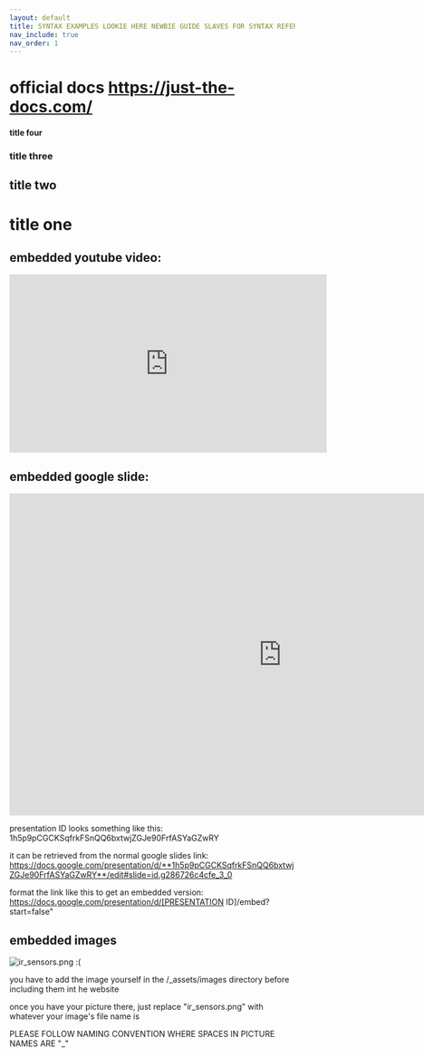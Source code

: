 ```yaml
---
layout: default
title: SYNTAX EXAMPLES LOOKIE HERE NEWBIE GUIDE SLAVES FOR SYNTAX REFERENCE iuytrghj
nav_include: true
nav_order: 1
---
```


# official docs https://just-the-docs.com/

#### title four
### title three
## title two
# title one

## embedded youtube video:
<iframe width="560" height="315" src="https://www.youtube.com/embed/6Yie6rfXPus?si=EjpjbWOcLFhEjrhk" title="YouTube video player" frameborder="0" allow="accelerometer; autoplay; clipboard-write; encrypted-media; gyroscope; picture-in-picture; web-share" referrerpolicy="strict-origin-when-cross-origin" allowfullscreen></iframe>

## embedded google slide:
<iframe src="https://docs.google.com/presentation/d/1h5p9pCGCKSqfrkFSnQQ6bxtwjZGJe90FrfASYaGZwRY/embed?start=false" 
        frameborder="0" 
        width="960" 
        height="569" 
        allowfullscreen="true" 
        mozallowfullscreen="true" 
        webkitallowfullscreen="true">
</iframe>

presentation ID looks something like this: 1h5p9pCGCKSqfrkFSnQQ6bxtwjZGJe90FrfASYaGZwRY

it can be retrieved from the normal google slides link:
https://docs.google.com/presentation/d/**1h5p9pCGCKSqfrkFSnQQ6bxtwjZGJe90FrfASYaGZwRY**/edit#slide=id.g286726c4cfe_3_0

format the link like this to get an embedded version:
https://docs.google.com/presentation/d/[PRESENTATION ID]/embed?start=false" 

## embedded images
<img src="{{ '/_assets/images/ir_sensors.png' | prepend: site.baseurl }}" alt="ir_sensors.png :(">

you have to add the image yourself in the /_assets/images directory before including them int he website

once you have your picture there, just replace "ir_sensors.png" with whatever your image's file name is

PLEASE FOLLOW NAMING CONVENTION WHERE SPACES IN PICTURE NAMES ARE "_"